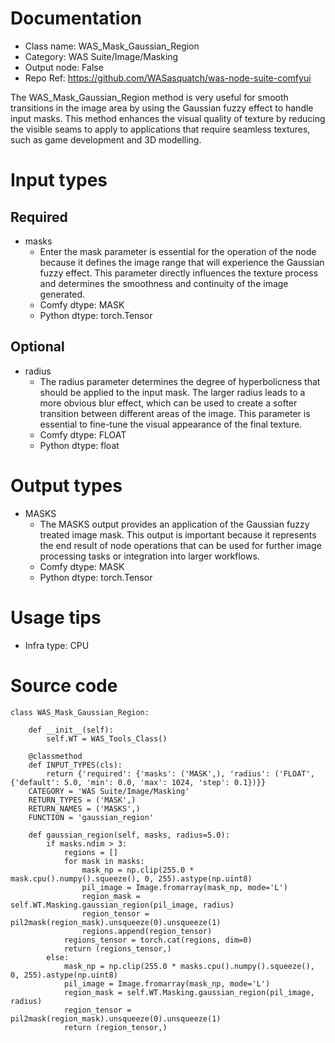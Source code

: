 # Documentation
- Class name: WAS_Mask_Gaussian_Region
- Category: WAS Suite/Image/Masking
- Output node: False
- Repo Ref: https://github.com/WASasquatch/was-node-suite-comfyui

The WAS_Mask_Gaussian_Region method is very useful for smooth transitions in the image area by using the Gaussian fuzzy effect to handle input masks. This method enhances the visual quality of texture by reducing the visible seams to apply to applications that require seamless textures, such as game development and 3D modelling.

# Input types
## Required
- masks
    - Enter the mask parameter is essential for the operation of the node because it defines the image range that will experience the Gaussian fuzzy effect. This parameter directly influences the texture process and determines the smoothness and continuity of the image generated.
    - Comfy dtype: MASK
    - Python dtype: torch.Tensor
## Optional
- radius
    - The radius parameter determines the degree of hyperbolicness that should be applied to the input mask. The larger radius leads to a more obvious blur effect, which can be used to create a softer transition between different areas of the image. This parameter is essential to fine-tune the visual appearance of the final texture.
    - Comfy dtype: FLOAT
    - Python dtype: float

# Output types
- MASKS
    - The MASKS output provides an application of the Gaussian fuzzy treated image mask. This output is important because it represents the end result of node operations that can be used for further image processing tasks or integration into larger workflows.
    - Comfy dtype: MASK
    - Python dtype: torch.Tensor

# Usage tips
- Infra type: CPU

# Source code
```
class WAS_Mask_Gaussian_Region:

    def __init__(self):
        self.WT = WAS_Tools_Class()

    @classmethod
    def INPUT_TYPES(cls):
        return {'required': {'masks': ('MASK',), 'radius': ('FLOAT', {'default': 5.0, 'min': 0.0, 'max': 1024, 'step': 0.1})}}
    CATEGORY = 'WAS Suite/Image/Masking'
    RETURN_TYPES = ('MASK',)
    RETURN_NAMES = ('MASKS',)
    FUNCTION = 'gaussian_region'

    def gaussian_region(self, masks, radius=5.0):
        if masks.ndim > 3:
            regions = []
            for mask in masks:
                mask_np = np.clip(255.0 * mask.cpu().numpy().squeeze(), 0, 255).astype(np.uint8)
                pil_image = Image.fromarray(mask_np, mode='L')
                region_mask = self.WT.Masking.gaussian_region(pil_image, radius)
                region_tensor = pil2mask(region_mask).unsqueeze(0).unsqueeze(1)
                regions.append(region_tensor)
            regions_tensor = torch.cat(regions, dim=0)
            return (regions_tensor,)
        else:
            mask_np = np.clip(255.0 * masks.cpu().numpy().squeeze(), 0, 255).astype(np.uint8)
            pil_image = Image.fromarray(mask_np, mode='L')
            region_mask = self.WT.Masking.gaussian_region(pil_image, radius)
            region_tensor = pil2mask(region_mask).unsqueeze(0).unsqueeze(1)
            return (region_tensor,)
```